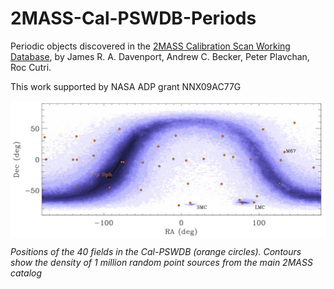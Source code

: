 # 2MASS-Cal-PSWDB-Periods
Periodic objects discovered in the [2MASS Calibration Scan Working Database](http://www.ipac.caltech.edu/2mass/releases/allsky/doc/seca4_1.html), by James R. A. Davenport, Andrew C. Becker, Peter Plavchan, Roc Cutri.

This work supported by NASA ADP grant NNX09AC77G


<img align="center" src="radec_psc.jpg" width="650">


*Positions of the 40 fields in the Cal-PSWDB (orange circles). Contours show the density of 1 million random point sources from the main 2MASS catalog*